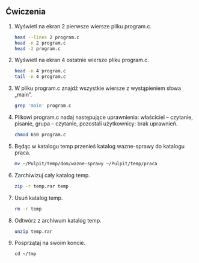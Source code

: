 ## Ćwiczenia

1. Wyświetl na ekran 2 pierwsze wiersze pliku program.c. 
    ```sh
    head --lines 2 program.c
    head -n 2 program.c
    head -2 program.c
    ```

2. Wyświetl na ekran 4 ostatnie wiersze pliku program.c. 
    ```sh
    head -n 4 program.c
    tail -n 4 program.c
    ```

3. W pliku program.c znajdź wszystkie wiersze z wystąpieniem słowa „main”. 
    ```sh
    grep 'main' program.c
    ```

4. Plikowi program.c nadaj następujące uprawnienia: 
właściciel – czytanie, pisanie, grupa – czytanie, pozostali użytkownicy: brak uprawnień.
    ```sh
    chmod 650 program.c
    ```

5. Będąc w katalogu temp przenieś katalog wazne-sprawy do katalogu praca.
    ```sh 
    mv ~/Pulpit/temp/dom/wazne-sprawy ~/Pulpit/temp/praca
    ```

6. Zarchiwizuj cały katalog temp.
    ```sh
    zip -r temp.rar temp
    ```

7. Usuń katalog temp. 
    ```sh
    rm -r temp
    ```
 
8. Odtwórz z archiwum katalog temp.
    ```sh
    unzip temp.rar
    ```
9. Posprzątaj na swoim koncie.
    ```
    cd ~/tmp
    ```

